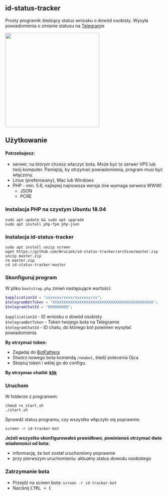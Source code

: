 ## id-status-tracker

Prosty programik śledzący status wniosku o dowód osobisty. Wysyła powiadomienia o zmianie statusu na [Telegram](https://telegram.org/)ie

<a href="https://i.imgur.com/vckPwq0.png" target="_blank">
  <img src="https://i.imgur.com/vckPwq0.png" width="300px">
</a>

## Użytkowanie

#### Potrzebujesz:
- serwer, na którym chcesz właczyć bota. Może być to serwer VPS lub twój komputer. Pamiętaj, by otrzymać powiadomienia, program musi być włączony.
- Linux (preferowany), Mac lub Windows
- PHP - min. 5.6, najlepiej najnowsza wersja (nie wymaga serwera WWW)
  - JSON
  - PCRE

### Instalacja PHP na czystym Ubuntu 18.04
```
sudo apt update && sudo apt upgrade
sudo apt install php-fpm php-json
```

### Instalacja id-status-tracker
```
sudo apt install unzip screen
wget https://github.com/Wruczek/id-status-tracker/archive/master.zip
unzip master.zip
rm master.zip
cd id-status-tracker-master
```

### Skonfiguruj program
W pliku `bootstrap.php` zmień następujące wartości:

```php
$applicationId = "xxxxxxx/xxxx/xxxxxxx/xx";
$telegramBotToken = "XXXXXXXXXXXXXXXXXXXXXXXXXXXXXXXXXXXXXXXXXXXXX";
$telegramChatId = "000000000";
```

`$applicationId` - ID wniosku o dowód osobisty<br>
`$telegramBotToken` - Token twojego bota na Telegramie<br>
`$telegramChatId` - ID chatu, do którego bot powinien wysyłać powiadomienia

**By otrzymać token:**
- Zagadaj do <a href="https://telegram.me/botfather" target="_blank">BotFathera</a>
- Stwórz nowego bota komendą `/newbot`, śledź polecenia Ojca
- Skopiuj token i wklej go do configu.

**By otrzymac chatId: <a href="https://stackoverflow.com/a/32572159/5381375" target="_blank">klik</a>**

### Uruchom
W folderze z programem:
```
chmod +x start.sh
./start.sh
```

Sprawdź status programu, czy wszystko włączyło się poprawnie:
```
screen -r id-tracker-bot
```
**Jeżeli wszystko skonfigurowałeś prawidłowo, powinieneś otrzymać dwie wiadomości od bota:**
- informację, że bot został uruchomiony poprawnie
- przy pierwszym uruchomieniu: aktualny status dowodu osobistego

### Zatrzymanie bota

- Przejdź na screen bota: `screen -r id-tracker-bot`<br>
- Naciśnij <kbd>CTRL + C</kbd>
